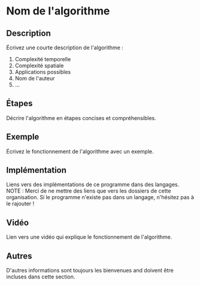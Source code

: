# Nom de l'algorithme

## Description

Écrivez une courte description de l'algorithme :

1. Complexité temporelle
2. Complexité spatiale
3. Applications possibles
4. Nom de l'auteur
5. ...

## Étapes

Décrire l'algorithme en étapes concises et compréhensibles.

## Exemple

Écrivez le fonctionnement de l'algorithme avec un exemple.

## Implémentation

Liens vers des implémentations de ce programme dans des langages.
NOTE : Merci de ne mettre des liens que vers les dossiers de cette organisation.
Si le programme n'existe pas dans un langage, n'hésitez pas à le rajouter !

## Vidéo

Lien vers une vidéo qui explique le fonctionnement de l'algorithme.

## Autres

D'autres informations sont toujours les bienvenues and doivent être incluses dans cette section.
